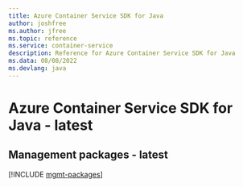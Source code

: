 ```yaml
---
title: Azure Container Service SDK for Java
author: joshfree
ms.author: jfree
ms.topic: reference
ms.service: container-service
description: Reference for Azure Container Service SDK for Java
ms.data: 08/08/2022
ms.devlang: java
---
```

# Azure Container Service SDK for Java - latest

## Management packages - latest
[!INCLUDE [mgmt-packages](container-service-mgmt-index.md)]